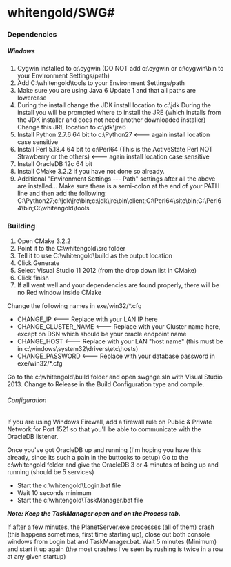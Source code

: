 # whitengold/SWG#

### Dependencies ###
##### Windows #####
1. Cygwin installed to c:\cygwin (DO NOT add c:\cygwin or c:\cygwin\bin to your Environment Settings/path)
2. Add C:\whitengold\tools to your Environment Settings/path
3. Make sure you are using Java 6 Update 1 and that all paths are lowercase
4. During the install change the JDK install location to c:\jdk During the install you will be prompted where to install the JRE (which installs from the JDK installer and does not need another downloaded installer) Change this JRE location to c:\jdk\jre6
5. Install Python 2.7.6 64 bit to c:\Python27 <--- again install location case sensitive
6. Install Perl 5.18.4 64 bit to c:\Perl64 (This is the ActiveState Perl NOT Strawberry or the others) <--- again install location case sensitive
7. Install OracleDB 12c 64 bit
8. Install CMake 3.2.2 if you have not done so already.
9. Additional "Environment Settings --- Path" settings after all the above are installed...
Make sure there is a semi-colon at the end of your PATH line and then add the following:
C:\Python27;c:\jdk\jre\bin;c:\jdk\jre\bin\client;C:\Perl64\site\bin;C:\Perl64\bin;C:\whitengold\tools


### Building ###

1. Open CMake 3.2.2
2. Point it to the C:\whitengold\src folder
3. Tell it to use C:\whitengold\build as the output location
4. Click Generate
5. Select Visual Studio 11 2012 (from the drop down list in CMake)
6. Click finish
7. If all went well and your dependencies are found properly, there will be no Red window inside CMake

Change the following names in exe/win32/*.cfg


* CHANGE_IP				<--- Replace with your LAN IP here
* CHANGE_CLUSTER_NAME		<--- Replace with your Cluster name here, except on DSN which should be your oracle endpoint name
* CHANGE_HOST				<--- Replace with your LAN "host name" (this must be in c:\windows\system32\drivers\etc\hosts)
* CHANGE_PASSWORD			<--- Replace with your database password in exe/win32/*.cfg

Go to the c:\whitengold\build folder and open swgnge.sln with Visual Studio 2013. Change to Release in the Build Configuration type and compile.

###### Configuration ######

If you are using Windows Firewall, add a firewall rule on Public & Private Network for Port 1521 so that you'll be able to communicate with the OracleDB listener.


Once you've got OracleDB up and running (I'm hoping you have this already, since its such a pain in the buttocks to setup) Go to the c:\whitengold folder and give the OracleDB 3 or 4 minutes of being up and running (should be 5 services)


* Start the c:\whitengold\Login.bat file
* Wait 10 seconds minimum
* Start the c:\whitengold\TaskManager.bat file

***Note: Keep the TaskManager open and on the Process tab.***


If after a few minutes, the PlanetServer.exe processes (all of them) crash (this happens sometimes, first time starting up), close out both console windows from Login.bat and TaskManager.bat. Wait 5 minutes (Minimum) and start it up again (the most crashes I've seen by rushing is twice in a row at any given startup)


